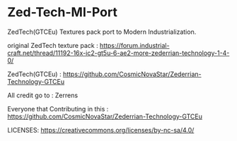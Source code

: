 # Zed-Tech-MI-Port
ZedTech(GTCEu) Textures pack port to Modern Industrialization.

original ZedTech texture pack : <https://forum.industrial-craft.net/thread/11192-16x-ic2-gt5u-6-ae2-more-zederrian-technology-1-4-0/>

ZedTech(GTCEu) : <https://github.com/CosmicNovaStar/Zederrian-Technology-GTCEu>

All credit go to :
Zerrens

Everyone that Contributing in this : https://github.com/CosmicNovaStar/Zederrian-Technology-GTCEu

LICENSES:
https://creativecommons.org/licenses/by-nc-sa/4.0/
